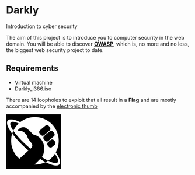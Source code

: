 # Darkly

Introduction to cyber security

The aim of this project is to introduce you to computer security in the web domain.
You will be able to discover  [**OWASP**](https://owasp.org/www-project-top-ten/), which is, no more and no less, the biggest web security project to date.

## Requirements
* Virtual machine 
* Darkly_i386.iso

There are 14 loopholes to exploit that all result in a **Flag** and are mostly accompanied by the [electronic thumb](https://hitchhikers.fandom.com/wiki/Electronic_Thumb)

<img src="https://github.com/TshireletsoMentor/Darkly/blob/main/images/win.png" width="150" alt="flag logo">


